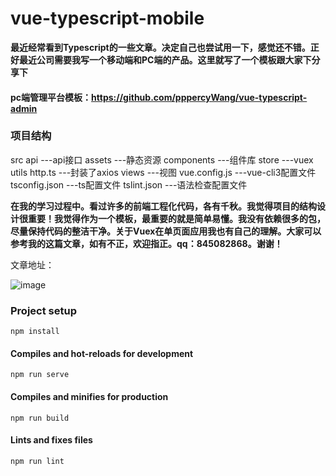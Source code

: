 # vue-typescript-mobile


**最近经常看到Typescript的一些文章。决定自己也尝试用一下，感觉还不错。正好最近公司需要我写一个移动端和PC端的产品。这里就写了一个模板跟大家下分享下**
#### pc端管理平台模板：https://github.com/pppercyWang/vue-typescript-admin

### 项目结构
src 
  api ---api接口
  assets ---静态资源
  components ---组件库
  store ---vuex
  utils
    http.ts ---封装了axios
  views ---视图
vue.config.js ---vue-cli3配置文件
tsconfig.json ---ts配置文件
tslint.json ---语法检查配置文件

 **在我的学习过程中。看过许多的前端工程化代码，各有千秋。我觉得项目的结构设计很重要！我觉得作为一个模板，最重要的就是简单易懂。我没有依赖很多的包，尽量保持代码的整洁干净。关于Vuex在单页面应用我也有自己的理解。大家可以参考我的这篇文章，如有不正，欢迎指正。qq：845082868。谢谢！**
 
 文章地址：
 

![image](https://github.com/pppercyWang/vue-typescript-mobile/blob/master/public/img/20190708194751.png)

### Project setup
```
npm install
```

#### Compiles and hot-reloads for development
```
npm run serve
```

#### Compiles and minifies for production
```
npm run build
```

#### Lints and fixes files
```
npm run lint
```

